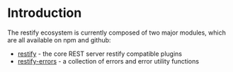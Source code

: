 # Introduction

The restify ecosystem is currently composed of two major modules, which are
all available on npm and github:

* [restify](www.github.com/restify/node-restify) - the core REST server
  restify compatible plugins
* [restify-errors](https://github.com/restify/errors) - a collection of
  errors and error utility functions
